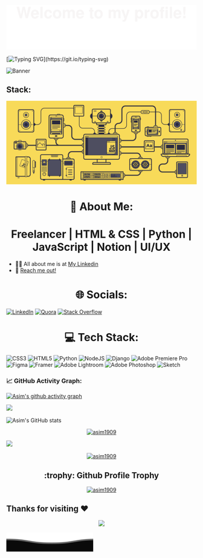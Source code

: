 ![](assets/Bottom_up.svg)

<!--   my-ticker --> 


[![Typing SVG](https://readme-typing-svg.herokuapp.com?color=%2336BCF7&center=true&vCenter=true&width=600&lines=Hi+there+👋,+I+am+Asim+Rana;+Welcome+to+My+Profile+!;Always+learning+new+things+!+!+!)](https://git.io/typing-svg)


![Banner](https://user-images.githubusercontent.com/118390636/212413036-7883ce7f-11d9-478c-a49e-7b9079bc66bc.png)

## Stack:

<img src="/assets/stack-js.gif"/>

# <h1 align="center">💫 About Me: </h1>
<h1 align="center"> Freelancer | HTML & CSS | Python | JavaScript | Notion | UI/UX </h1>

- 👨‍💻 All about me is at [My Linkedin](https://www.linkedin.com/in/asim-rana/)
- 📧 [Reach me out!](work.asimrana@gmail.com)

# <h1 align="center"> 🌐 Socials: </h1>
[![LinkedIn](https://img.shields.io/badge/LinkedIn-%230077B5.svg?logo=linkedin&logoColor=white)](https://linkedin.com/in/asim-rana/) [![Quora](https://img.shields.io/badge/Quora-%23B92B27.svg?logo=Quora&logoColor=white)](https://quora.com/profile/Asim-Rana-73) [![Stack Overflow](https://img.shields.io/badge/-Stackoverflow-FE7A16?logo=stack-overflow&logoColor=white)](https://stackoverflow.com/users/20802475)

# <h1 align="center"> 💻 Tech Stack: </h1>
![CSS3](https://img.shields.io/badge/css3-%231572B6.svg?style=for-the-badge&logo=css3&logoColor=white) ![HTML5](https://img.shields.io/badge/html5-%23E34F26.svg?style=for-the-badge&logo=html5&logoColor=white) ![Python](https://img.shields.io/badge/python-3670A0?style=for-the-badge&logo=python&logoColor=ffdd54)  ![NodeJS](https://img.shields.io/badge/node.js-6DA55F?style=for-the-badge&logo=node.js&logoColor=white) ![Django](https://img.shields.io/badge/django-%23092E20.svg?style=for-the-badge&logo=django&logoColor=white) ![Adobe Premiere Pro](https://img.shields.io/badge/Adobe%20Premiere%20Pro-9999FF.svg?style=for-the-badge&logo=Adobe%20Premiere%20Pro&logoColor=white) ![Figma](https://img.shields.io/badge/figma-%23F24E1E.svg?style=for-the-badge&logo=figma&logoColor=white) ![Framer](https://img.shields.io/badge/Framer-black?style=for-the-badge&logo=framer&logoColor=blue) ![Adobe Lightroom](https://img.shields.io/badge/Adobe%20Lightroom-31A8FF.svg?style=for-the-badge&logo=Adobe%20Lightroom&logoColor=white) ![Adobe Photoshop](https://img.shields.io/badge/adobephotoshop-%2331A8FF.svg?style=for-the-badge&logo=adobephotoshop&logoColor=white) ![Sketch](https://img.shields.io/badge/Sketch-FFB387?style=for-the-badge&logo=sketch&logoColor=black)

<!--   GitHub stats graph -->
### 📈 GitHub Activity Graph:
[![Asim's github activity graph](https://github-readme-activity-graph.cyclic.app/graph?username=asim1909&theme=github-compact)](https://github.com/asim1909/github-readme-activity-graph)


<img width="0" src="https://visitor-badge.glitch.me/badge?page_id=asim1909" />


![Asim's GitHub stats](https://github-readme-stats.vercel.app/api?username=asim1909&show_icons=true&theme=radical)
<!-- ---------------------------------------------------------------------------------------------------------------------------------- -->

<p align="center"> 
<a href="https://github-readme-streak-stats.herokuapp.com"><img src="https://github-readme-streak-stats.herokuapp.com/?user=asim1909&theme=radical&hide_border=false)" alt="asim1909" /></a>
</p>

![](https://github-readme-streak-stats.herokuapp.com/?user=asim1909&theme=radical&hide_border=false)<br/>

<p align="center"> 
<a href="https://github-readme-stats.vercel.app"><img src="https://github-readme-stats.vercel.app/api/top-langs/?username=asim1909&theme=radical&hide_border=false&include_all_commits=false&count_private=false&layout=compact" alt="asim1909" /></a>
</p>


<h2 align="center"> :trophy: Github Profile Trophy </h1>

<p align="center"> 
<a href="https://github.com/ryo-ma/github-profile-trophy"><img src="https://github-profile-trophy.vercel.app/?username=asim1909&theme=radical" alt="asim1909" /></a>
</p>


## Thanks for visiting :heart:

<p align="center"> 
<img src="https://profile-counter.glitch.me/asim1909/count.svg"> 
</p>


![Bottom](assets/Bottom_down.svg)
